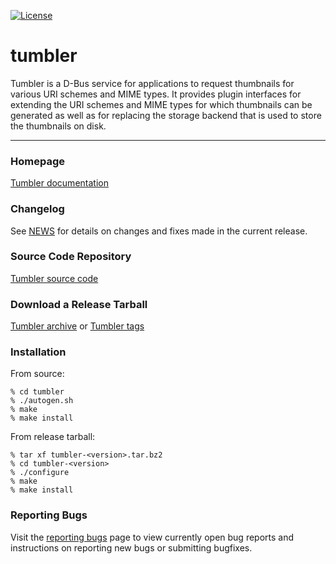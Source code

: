 [![License](https://img.shields.io/badge/License-GPL%20v2-blue.svg)](https://gitlab.xfce.org/xfce/tumbler/-/blob/master/COPYING)

# tumbler


Tumbler is a D-Bus service for applications to request thumbnails for
various URI schemes and MIME types. It provides plugin interfaces for 
extending the URI schemes and MIME types for which thumbnails can be 
generated as well as for replacing the storage backend that is used to 
store the thumbnails on disk.

----

### Homepage

[Tumbler documentation](https://docs.xfce.org/xfce/tumbler/start)

### Changelog

See [NEWS](https://gitlab.xfce.org/xfce/tumbler/-/blob/master/NEWS) for details on changes and fixes made in the current release.

### Source Code Repository

[Tumbler source code](https://gitlab.xfce.org/xfce/tumbler)

### Download a Release Tarball

[Tumbler archive](https://archive.xfce.org/src/xfce/tumbler)
    or
[Tumbler tags](https://gitlab.xfce.org/xfce/tumbler/-/tags)

### Installation

From source: 

    % cd tumbler
    % ./autogen.sh
    % make
    % make install

From release tarball:

    % tar xf tumbler-<version>.tar.bz2
    % cd tumbler-<version>
    % ./configure
    % make
    % make install

### Reporting Bugs

Visit the [reporting bugs](https://docs.xfce.org/xfce/tumbler/bugs) page to view currently open bug reports and instructions on reporting new bugs or submitting bugfixes.

